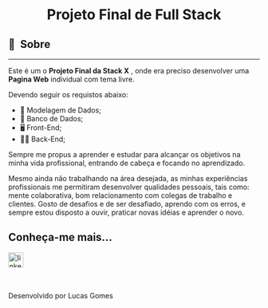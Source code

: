 <h1 align="center">Projeto Final de Full Stack</h1>
<h3 align="center"></h3>

## 🔖&nbsp; Sobre

---

Este é um o <strong>Projeto Final da Stack X</strong> , onde era preciso desenvolver uma <strong>Pagina Web</strong> individual com tema livre.

Devendo seguir os requistos abaixo:

<ul>
    <li>📖 Modelagem de Dados;</li>
    <li>💾 Banco de Dados;</li>
    <li>🖥️ Front-End;</li>
    <li>🧑‍💻 Back-End;</li>
</ul>

Sempre me propus a aprender e estudar para alcançar os objetivos na minha vida profissional, entrando de cabeça e focando no aprendizado.

Mesmo ainda não trabalhando na área desejada, as minhas experiências profissionais me permitiram desenvolver qualidades pessoais, tais como: mente colaborativa, bom relacionamento com colegas de trabalho e clientes. Gosto de desafios e de ser desafiado, aprendo com os erros, e sempre estou disposto a ouvir, praticar novas idéias e aprender o novo.
<br>

## Conheça-me mais...

[<img src='https://img.shields.io/badge/LinkedIn-0077B5?style=for-the-badge&logo=linkedin&logoColor=white' alt='linkedin' height='30'>](https://www.linkedin.com/in/llucasgomess/)

<br><br>
Desenvolvido por Lucas Gomes
